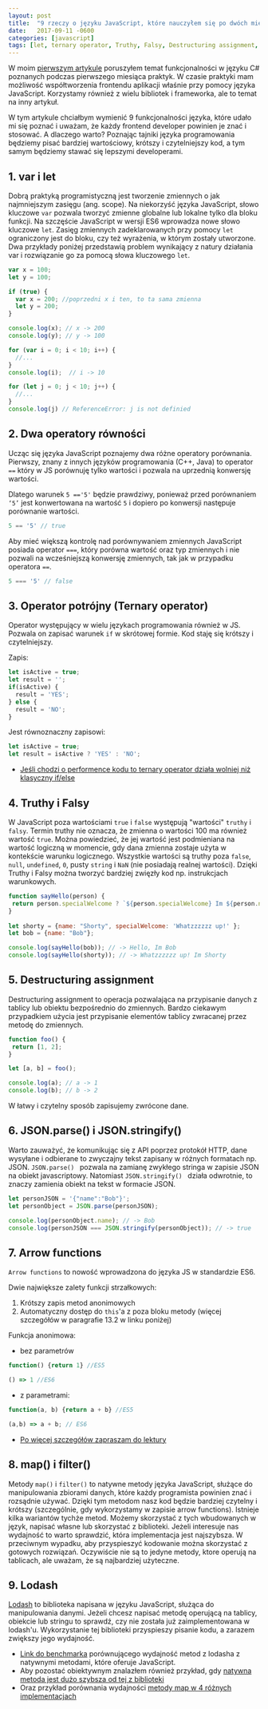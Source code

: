 ```yaml
---
layout: post
title:  "9 rzeczy o języku JavaScript, które nauczyłem się po dwóch miesiącach praktyki."
date:   2017-09-11 -0600
categories: [javascript]
tags: [let, ternary operator, Truthy, Falsy, Destructuring assignment, Arrow functions, Lodash ]
---
```


W moim [pierwszym artykule](https://arkadiusz-cholewa.github.io/2017/08/08/10-rzeczy-o-jezyku-C.html) poruszyłem temat funkcjonalności w języku C# poznanych podczas pierwszego miesiąca praktyk. W czasie praktyki mam możliwość współtworzenia frontendu aplikacji właśnie przy pomocy języka JavaScript. Korzystamy również z wielu bibliotek i frameworka, ale to temat na inny artykuł. 

W tym artykule chciałbym wymienić 9 funkcjonalności języka, które udało mi się poznać i uważam, że każdy frontend developer powinien je znać i stosować. A dlaczego warto? Poznając tajniki języka programowania będziemy  pisać bardziej wartościowy, krótszy i czytelniejszy kod, a tym samym będziemy stawać się lepszymi developerami. 

## 1.	var i let ##

Dobrą praktyką programistyczną jest tworzenie zmiennych o jak najmniejszym zasięgu (ang. scope). Na niekorzyść języka JavaScript, słowo kluczowe `var` pozwala tworzyć zmienne globalne lub lokalne tylko dla bloku funkcji. Na szczęście JavaScript w wersji ES6 wprowadza nowe słowo kluczowe `let`. Zasięg zmiennych zadeklarowanych przy pomocy `let` ograniczony jest do bloku, czy też wyrażenia, w którym zostały utworzone. Dwa przykłady poniżej przedstawią problem wynikający z natury działania var i rozwiązanie go za pomocą słowa kluczowego `let`.

```javascript
var x = 100;
let y = 100;

if (true) {
  var x = 200; //poprzedni x i ten, to ta sama zmienna
  let y = 200;
}

console.log(x); // x -> 200 
console.log(y); // y -> 100
```
```javascript
for (var i = 0; i < 10; i++) {
  //...
}
console.log(i);  // i -> 10

for (let j = 0; j < 10; j++) {
  //...
}
console.log(j) // ReferenceError: j is not definied
```

## 2.	Dwa operatory równości ##
 
Ucząc się języka JavaScript poznajemy dwa różne operatory porównania.
Pierwszy, znany z innych języków programowania (C++, Java) to operator `==` który w JS porównuję tylko wartości i pozwala na uprzednią konwersję wartości. 

Dlatego warunek `5 =='5'` będzie prawdziwy, ponieważ przed porównaniem `‘5’` jest konwertowana na wartość `5` i dopiero po konwersji następuje porównanie wartości. 

```javascript
5 == '5' // true
```

Aby mieć większą kontrolę nad porównywaniem zmiennych JavaScript posiada operator `===`, który porówna wartość oraz typ zmiennych i nie pozwali na wcześniejszą konwersję zmiennych, tak jak w przypadku operatora `==`. 

```javascript
5 === '5' // false
```

## 3.	Operator potrójny (Ternary operator) ##
Operator występujący w wielu językach programowania również w JS. Pozwala on zapisać warunek `if` w skrótowej formie. Kod staję się krótszy i czytelniejszy.
 
Zapis: 
 ```javascript
 let isActive = true;
let result = '';
 if(isActive) {
   result = 'YES';
 } else {
   result = 'NO';
 }
```
Jest równoznaczny zapisowi:
  ```javascript
  let isActive = true;
  let result = isActive ? 'YES' : 'NO';
```
- [Jeśli chodzi o performence kodu to ternary operator działa wolniej niż klasyczny if/else](https://stackoverflow.com/questions/2586842/javascript-if-else-or-ternary-operator-is-faster)



## 4.	Truthy i Falsy ##
W JavaScript poza wartościami `true` i `false` występują "wartości" `truthy` i `falsy`. 
Termin truthy nie oznacza, że zmienna o wartości 100 ma również wartość `true`. Można powiedzieć, że jej wartość jest podmieniana na wartość logiczną w momencie, gdy dana zmienna zostaje użyta w kontekście warunku logicznego. 
Wszystkie wartości są truthy poza `false`, `null`, `undefined`, `0`, pusty `string` i `NaN` (nie posiadają realnej wartości). 
Dzięki Truthy i Falsy można tworzyć bardziej zwięzły kod np. instrukcjach warunkowych. 
 
 ```javascript
function sayHello(person) { 
  return person.specialWelcome ? `${person.specialWelcome} Im ${person.name}`: `Hello, Im ${person.name }`
}
  
let shorty = {name: "Shorty", specialWelcome: 'Whatzzzzzz up!' };
let bob = {name: "Bob"};

console.log(sayHello(bob)); // -> Hello, Im Bob
console.log(sayHello(shorty)); // -> Whatzzzzzz up! Im Shorty
```
## 5.	Destructuring assignment ##

Destructuring assignment  to operacja pozwalająca na przypisanie danych z tablicy lub obiektu bezpośrednio do zmiennych.  Bardzo ciekawym przypadkiem użycia jest przypisanie elementów tablicy zwracanej przez metodę do zmiennych.

 ```javascript
function foo() {
  return [1, 2];
}

let [a, b] = foo(); 

console.log(a); // a -> 1
console.log(b); // b -> 2
```
W łatwy i czytelny sposób zapisujemy zwrócone dane. 


## 6. JSON.parse() i JSON.stringify() ##
 
Warto zauważyć, że komunikując się z API poprzez protokół HTTP, dane wysyłane i odbierane to zwyczajny tekst zapisany w różnych formatach np. JSON. `JSON.parse() ` pozwala na zamianę zwykłego stringa w zapisie JSON na obiekt javascriptowy. Natomiast `JSON.stringify() ` działa odwrotnie, to znaczy zamienia obiekt na tekst w formacie JSON.

```javascript
let personJSON = '{"name":"Bob"}';
let personObject = JSON.parse(personJSON);

console.log(personObject.name); // -> Bob
console.log(personJSON === JSON.stringify(personObject)); // -> true
```

## 7.	Arrow functions ##

`Arrow functions` to nowość wprowadzona do języka JS w standardzie ES6. 

Dwie największe zalety funkcji strzałkowych:

1. Krótszy zapis metod anonimowych
2. Automatyczny dostęp do `this`'a z poza bloku metody (więcej szczegółów w paragrafie 13.2 w linku poniżej)

Funkcja anonimowa:
  - bez parametrów

```javascript
function() {return 1} //ES5

() => 1 //ES6
```
- z parametrami:

```javascript
function(a, b) {return a + b} //ES5

(a,b) => a + b; // ES6
```

- [Po więcej szczegółów zapraszam do lektury](http://exploringjs.com/es6/ch_arrow-functions.html) 

## 8. map() i filter() ## 

Metody `map()` i `filter()` to natywne metody języka JavaScript, służące do manipulowania zbiorami danych, które każdy programista powinien znać i rozsądnie używać. Dzięki tym metodom nasz kod będzie bardziej czytelny i krótszy (szczególnie, gdy wykorzystamy w zapisie arrow functions). Istnieje kilka wariantów tychże metod. Możemy skorzystać z tych wbudowanych w język, napisać własne lub skorzystać z biblioteki. Jeżeli interesuje nas wydajność to warto sprawdzić, która implementacja jest najszybsza. W przeciwnym wypadku, aby przyspieszyć kodowanie można skorzystać z gotowych rozwiązań. Oczywiście nie są to jedyne metody, ktore operują na tablicach, ale uważam, że są najbardziej użyteczne.
 
## 9. Lodash ##
[Lodash](https://lodash.com/) to biblioteka napisana w języku JavaScript, służąca do manipulowania danymi. Jeżeli chcesz napisać metodę operującą na tablicy, obiekcie lub stringu to sprawdź, czy nie została już zaimplementowana w lodash'u. Wykorzystanie tej biblioteki przyspieszy pisanie kodu, a zarazem zwiększy jego wydajność.

 - [Link do benchmarka](https://jsperf.com/native-map-vs-lodash-map)
 porównującego wydajność metod z lodasha z natywnymi metodami, które oferuje JavaScript. 
 - Aby pozostać obiektywnym znalazłem również przykład, gdy [natywna metoda jest dużo szybsza od tej z biblioteki](https://jsperf.com/lodash-get-vs-native-2)
- Oraz przykład porównania wydajności [metody map w 4 różnych implementacjach](https://jsperf.com/map-lodash-vs-native-vs-loop)
